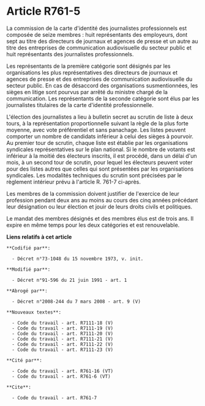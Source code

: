 # Article R761-5

La commission de la carte d'identité des journalistes professionnels est composée de seize membres : huit représentants des
employeurs, dont sept au titre des directeurs de journaux et agences de presse et un autre au titre des entreprises de
communication audiovisuelle du secteur public et huit représentants des journalistes professionnels.

Les représentants de la première catégorie sont désignés par les organisations les plus représentatives des directeurs de
journaux et agences de presse et des entreprises de communication audiovisuelle du secteur public. En cas de désaccord des
organisations susmentionnées, les sièges en litige sont pourvus par arrêté du ministre chargé de la communication. Les
représentants de la seconde catégorie sont élus par les journalistes titulaires de la carte d'identité professionnelle.

L'élection des journalistes a lieu à bulletin secret au scrutin de liste à deux tours, à la représentation proportionnelle
suivant la règle de la plus forte moyenne, avec vote préférentiel et sans panachage. Les listes peuvent comporter un nombre
de candidats inférieur à celui des sièges à pourvoir. Au premier tour de scrutin, chaque liste est établie par les
organisations syndicales représentatives sur le plan national. Si le nombre de votants est inférieur à la moitié des
électeurs inscrits, il est procédé, dans un délai d'un mois, à un second tour de scrutin, pour lequel les électeurs peuvent
voter pour des listes autres que celles qui sont présentées par les organisations syndicales. Les modalités techniques du
scrutin sont précisées par le règlement intérieur prévu à l'article R. 761-7 ci-après.

Les membres de la commission doivent justifier de l'exercice de leur profession pendant deux ans au moins au cours des cinq
années précédant leur désignation ou leur élection et jouir de leurs droits civils et politiques.

Le mandat des membres désignés et des membres élus est de trois ans. Il expire en même temps pour les deux catégories et est
renouvelable.

**Liens relatifs à cet article**

	**Codifié par**:

	  - Décret n°73-1048 du 15 novembre 1973, v. init.

	**Modifié par**:

	  - Décret n°91-596 du 21 juin 1991 - art. 1

	**Abrogé par**:

	  - Décret n°2008-244 du 7 mars 2008 - art. 9 (V)

	**Nouveaux textes**:

	  - Code du travail - art. R7111-18 (V)
	  - Code du travail - art. R7111-19 (V)
	  - Code du travail - art. R7111-20 (V)
	  - Code du travail - art. R7111-21 (V)
	  - Code du travail - art. R7111-22 (V)
	  - Code du travail - art. R7111-23 (V)

	**Cité par**:

	  - Code du travail - art. R761-16 (VT)
	  - Code du travail - art. R761-6 (VT)

	**Cite**:

	  - Code du travail - art. R761-7
